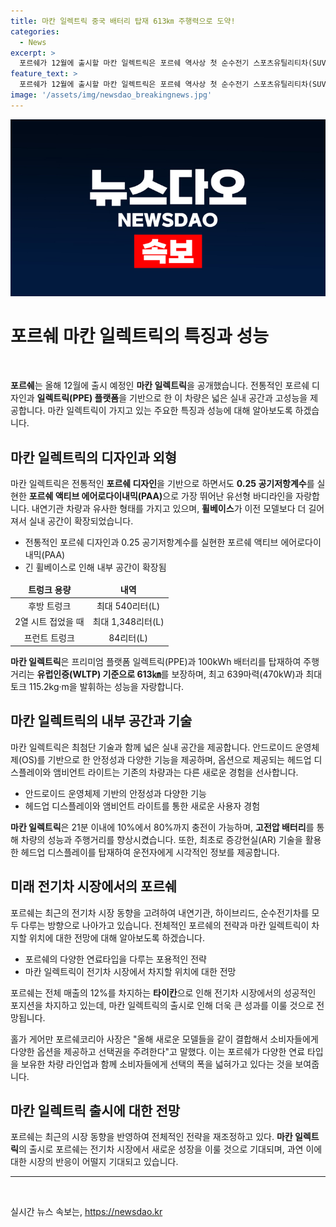 ```yaml
---
title: 마칸 일렉트릭 중국 배터리 탑재 613㎞ 주행력으로 도약!
categories:
  - News
excerpt: >
  포르쉐가 12월에 출시할 마칸 일렉트릭은 포르쉐 역사상 첫 순수전기 스포츠유틸리티차(SUV)이자 두번째 전기차로, 안드로이드 운영체제(OS)를 활용하여 강력한 성능을 자랑한다. 이는 아우디와 공동 개발한 프리미엄 플랫폼 일렉트릭(PPE)을 사용하는 최초 모델이기도 하다. 0.25 공기저항계수를 실현하여 유선형 바디라인을 자랑하며, 내연기관 차량과 유사한 디자인으로 포르쉐만의 정체성을 강조한다. 뿐만 아니라, 최첨단 기능과 고성능 배터리를 탑재하여 차량 성능 또한 높였으며, 헤드업 디스플레이와 앰비언트 라이트 등의 기술도 도입되었다. 
feature_text: >
  포르쉐가 12월에 출시할 마칸 일렉트릭은 포르쉐 역사상 첫 순수전기 스포츠유틸리티차(SUV)이자 두번째 전기차로, 안드로이드 운영체제(OS)를 활용하여 강력한 성능을 자랑한다. 이는 아우디와 공동 개발한 프리미엄 플랫폼 일렉트릭(PPE)을 사용하는 최초 모델이기도 하다. 0.25 공기저항계수를 실현하여 유선형 바디라인을 자랑하며, 내연기관 차량과 유사한 디자인으로 포르쉐만의 정체성을 강조한다. 뿐만 아니라, 최첨단 기능과 고성능 배터리를 탑재하여 차량 성능 또한 높였으며, 헤드업 디스플레이와 앰비언트 라이트 등의 기술도 도입되었다. 
image: '/assets/img/newsdao_breakingnews.jpg'
---
```


<p><img src="/assets/img/newsdao_breakingnews.jpg" alt="koreaapp 속보" /></p>

<h1 data-ke-size="size26"><b>포르쉐</b> 마칸 <b>일렉트릭</b>의 특징과 성능</h1>

<p data-ke-size="size16">&nbsp;</p>

<p data-ke-size="size16"><b>포르쉐</b>는 올해 12월에 출시 예정인 <b>마칸 일렉트릭</b>을 공개했습니다. 전통적인 포르쉐 디자인과 <b>일렉트릭(PPE) 플랫폼</b>을 기반으로 한 이 차량은 넓은 실내 공간과 고성능을 제공합니다. 마칸 일렉트릭이 가지고 있는 주요한 특징과 성능에 대해 알아보도록 하겠습니다.</p>

<h2 data-ke-size="size26"><b>마칸 일렉트릭의 디자인과 외형</b></h2>

<p data-ke-size="size16">마칸 일렉트릭은 전통적인 <b>포르쉐 디자인</b>을 기반으로 하면서도 <b>0.25 공기저항계수</b>를 실현한 <b>포르쉐 액티브 에어로다이내믹(PAA)</b>으로 가장 뛰어난 유선형 바디라인을 자랑합니다. 내연기관 차량과 유사한 형태를 가지고 있으며, <b>휠베이스</b>가 이전 모델보다 더 길어져서 실내 공간이 확장되었습니다.</p>

<ul>
<li>전통적인 포르쉐 디자인과 0.25 공기저항계수를 실현한 포르쉐 액티브 에어로다이내믹(PAA)</li>
<li>긴 휠베이스로 인해 내부 공간이 확장됨</li>
</ul>

<table>
<thead>
<tr>
<td style="text-align: center; height: 17px;"><b>트렁크 용량</b></td>
<td style="text-align: center; height: 17px;"><b>내역</b></td>
</tr>
</thead>
<tbody>
<tr>
<td style="text-align: center;">후방 트렁크</td>
<td style="text-align: center;">최대 540리터(L)</td>
</tr>
<tr>
<td style="text-align: center;">2열 시트 접었을 때</td>
<td style="text-align: center;">최대 1,348리터(L)</td>
</tr>
<tr>
<td style="text-align: center;">프런트 트렁크</td>
<td style="text-align: center;">84리터(L)</td>
</tr>
</tbody>
</table>

<p data-ke-size="size16"><b>마칸 일렉트릭</b>은 프리미엄 플랫폼 일렉트릭(PPE)과 100kWh 배터리를 탑재하여 주행거리는 <b>유럽인증(WLTP) 기준으로 613㎞</b>를 보장하며, 최고 639마력(470kW)과 최대토크 115.2kg·m을 발휘하는 성능을 자랑합니다.</p>

<h2 data-ke-size="size26"><b>마칸 일렉트릭의 내부 공간과 기술</b></h2>

<p data-ke-size="size16">마칸 일렉트릭은 최첨단 기술과 함께 넓은 실내 공간을 제공합니다. 안드로이드 운영체제(OS)를 기반으로 한 안정성과 다양한 기능을 제공하며, 옵션으로 제공되는 헤드업 디스플레이와 앰비언트 라이트는 기존의 차량과는 다른 새로운 경험을 선사합니다.</p>

<ul>
<li>안드로이드 운영체제 기반의 안정성과 다양한 기능</li>
<li>헤드업 디스플레이와 앰비언트 라이트를 통한 새로운 사용자 경험</li>
</ul>

<p data-ke-size="size16"><b>마칸 일렉트릭</b>은 21분 이내에 10%에서 80%까지 충전이 가능하며, <b>고전압 배터리</b>를 통해 차량의 성능과 주행거리를 향상시켰습니다. 또한, 최초로 증강현실(AR) 기술을 활용한 헤드업 디스플레이를 탑재하여 운전자에게 시각적인 정보를 제공합니다.</p>

<h2 data-ke-size="size26"><b>미래 전기차 시장에서의 포르쉐</b></h2>

<p data-ke-size="size16">포르쉐는 최근의 전기차 시장 동향을 고려하여 내연기관, 하이브리드, 순수전기차를 모두 다루는 방향으로 나아가고 있습니다. 전체적인 포르쉐의 전략과 마칸 일렉트릭이 차지할 위치에 대한 전망에 대해 알아보도록 하겠습니다.</p>

<ul>
<li>포르쉐의 다양한 연료타입을 다루는 포용적인 전략</li>
<li>마칸 일렉트릭이 전기차 시장에서 차지할 위치에 대한 전망</li>
</ul>

<p data-ke-size="size16">포르쉐는 전체 매출의 12%를 차지하는 <b>타이칸</b>으로 인해 전기차 시장에서의 성공적인 포지션을 차지하고 있는데, 마칸 일렉트릭의 출시로 인해 더욱 큰 성과를 이룰 것으로 전망됩니다.</p>

<p data-ke-size="size16">홀가 게어만 포르쉐코리아 사장은 "올해 새로운 모델들을 같이 결합해서 소비자들에게 다양한 옵션을 제공하고 선택권을 주려한다"고 말했다. 이는 포르쉐가 다양한 연료 타입을 보유한 차량 라인업과 함께 소비자들에게 선택의 폭을 넓혀가고 있다는 것을 보여줍니다.</p>

<h2 data-ke-size="size26">마칸 일렉트릭 출시에 대한 전망</h2>

<p data-ke-size="size16">포르쉐는 최근의 시장 동향을 반영하여 전체적인 전략을 재조정하고 있다. <b>마칸 일렉트릭</b>의 출시로 포르쉐는 전기차 시장에서 새로운 성장을 이룰 것으로 기대되며, 과연 이에 대한 시장의 반응이 어떨지 기대되고 있습니다.</p>

<hr>

<p data-ke-size="size16">&nbsp;</p>
실시간 뉴스 속보는, <a href="https://newsdao.kr" rel="dofollow">https://newsdao.kr</a>


